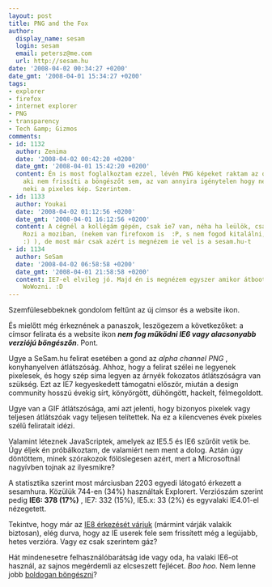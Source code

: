 ```yaml
---
layout: post
title: PNG and the Fox
author:
  display_name: sesam
  login: sesam
  email: petersz@me.com
  url: http://sesam.hu
date: '2008-04-02 00:34:27 +0200'
date_gmt: '2008-04-01 15:34:27 +0200'
tags:
- explorer
- firefox
- internet explorer
- PNG
- transparency
- Tech &amp; Gizmos
comments:
- id: 1132
  author: Zenima
  date: '2008-04-02 00:42:20 +0200'
  date_gmt: '2008-04-01 15:42:20 +0200'
  content: Én is most foglalkoztam ezzel, lévén PNG képeket raktam az oldalamra, de
    aki nem frissíti a böngészőt sem, az van annyira igénytelen hogy nem tűnik fel
    neki a pixeles kép. Szerintem.
- id: 1133
  author: Youkai
  date: '2008-04-02 01:12:56 +0200'
  date_gmt: '2008-04-01 16:12:56 +0200'
  content: A cégnél a kollégám gépén, csak ie7 van, néha ha leülök, csak nézek mint
    Rozi a moziban, (nekem van firefoxom is  :P, s nem fogod kitalálni, hogy mit használok
    :) ), de most már csak azért is megnézem ie vel is a sesam.hu-t
- id: 1134
  author: SeSam
  date: '2008-04-02 06:58:58 +0200'
  date_gmt: '2008-04-01 21:58:58 +0200'
  content: IE7-el elvileg jó. Majd én is megnézem egyszer amikor átbootolok Winbe
    WoWozni. :D
---
```


Szemfülesebbeknek gondolom feltűnt az új címsor és a website ikon.

És mielőtt még érkeznének a panaszok, leszögezem a következőket: a címsor felirata és a website ikon _**nem fog működni IE6 vagy alacsonyabb verziójú böngészőn**_. Pont.

Ugye a SeSam.hu felirat esetében a gond az _alpha channel PNG_ , konyhanyelven átlátszóság. Ahhoz, hogy a felirat szélei ne legyenek pixelesek, és hogy szép sima legyen az árnyék fokozatos átlátszóságra van szükség. Ezt az IE7 kegyeskedett támogatni először, miután a design community hosszú évekig sírt, könyörgött, dühöngött, hackelt, félmegoldott.

Ugye van a GIF átlátszósága, ami azt jelenti, hogy bizonyos pixelek vagy teljesen átlátszóak vagy teljesen telítettek. Na ez a kilencvenes évek pixeles szélű feliratait idézi.

Valamint léteznek JavaScriptek, amelyek az IE5.5 és IE6 szűrőit vetik be. Úgy éljek én próbálkoztam, de valamiért nem ment a dolog. Aztán úgy döntöttem, minek szórakozok fölöslegesen azért, mert a Microsoftnál nagyívben tojnak az ilyesmikre?

A statisztika szerint most márciusban 2203 egyedi látogató érkezett a sesamhura. Közülük 744-en (34%) használtak Explorert. Verziószám szerint pedig **IE6: 378 (17%)** , IE7: 332 (15%), IE5.x: 33 (2%) és egyvalaki IE4.01-el nézegetett.

Tekintve, hogy már az [IE8 érkezését várjuk](http://www.microsoft.com/windows/products/winfamily/ie/ie8/default.mspx) (mármint várják valakik biztosan), elég durva, hogy az IE userek fele sem frissített még a legújabb, hetes verzióra. Vagy ez csak szerintem gáz?

Hát mindenesetre felhasználóbarátság ide vagy oda, ha valaki IE6-ot használ, az sajnos megérdemli az elcseszett fejlécet. _Boo hoo._ Nem lenne jobb [boldogan böngészni](http://browsehappy.com)?
